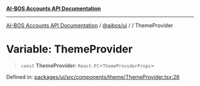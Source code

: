 [**AI-BOS Accounts API Documentation**](../../../README.md)

***

[AI-BOS Accounts API Documentation](../../../README.md) / [@aibos/ui](../README.md) / [](../README.md) / ThemeProvider

# Variable: ThemeProvider

> `const` **ThemeProvider**: `React.FC`\<`ThemeProviderProps`\>

Defined in: [packages/ui/src/components/theme/ThemeProvider.tsx:26](https://github.com/pohlai88/accounts/blob/48103fb36d28b2b9bfb33472b6de2f719773cde9/packages/ui/src/components/theme/ThemeProvider.tsx#L26)
